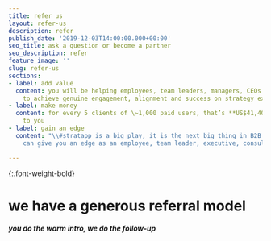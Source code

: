 ```yaml
---
title: refer us
layout: refer-us
description: refer
publish_date: '2019-12-03T14:00:00.000+00:00'
seo_title: ask a question or become a partner
seo_description: refer
feature_image: ''
slug: refer-us
sections:
- label: add value
  content: you will be helping employees, team leaders, managers, CEOs and owners
    to achieve genuine engagement, alignment and success on strategy execution
- label: make money
  content: for every 5 clients of \~1,000 paid users, that’s **US$41,400/year** paid
    to you
- label: gain an edge
  content: "\\#stratapp is a big play, it is the next big thing in B2B SaaS, which
    can give you an edge as an employee, team leader, executive, consultant or advisor"

---
```

{:.font-weight-bold}

# we have a generous referral model

##### you do the warm intro, we do the follow-up
